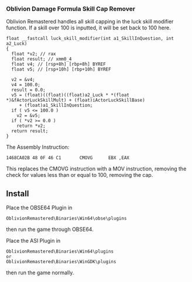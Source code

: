 ### Oblivion Damage Formula Skill Cap Remover
Oblivion Remastered handles all skill capping in the luck skill modifier function. If a skill over 100 is inputted, it will be set back to 100 here.
``` 
float __fastcall luck_skill_modifier(int a1_SkillInQuestion, int a2_Luck)
{
  float *v2; // rax
  float result; // xmm0_4
  float v4; // [rsp+8h] [rbp+8h] BYREF
  float v5; // [rsp+10h] [rbp+10h] BYREF

  v2 = &v4;
  v4 = 100.0;
  result = 0.0;
  v5 = (float)((float)((float)a2_Luck * *(float *)&fActorLuckSkillMult) + (float)iActorLuckSkillBase)
     + (float)a1_SkillInQuestion;
  if ( v5 <= 100.0 )
    v2 = &v5;
  if ( *v2 >= 0.0 )
    return *v2;
  return result;
}
``` 
The Assembly Instruction:
``` 
1468CA02B 48 0F 46 C1       CMOVG      EBX ,EAX
``` 

This replaces the CMOVG instruction with a MOV instruction, removing the check for values less than or equal to 100, removing the cap.

## Install
Place the OBSE64 Plugin in
```
OblivionRemastered\Binaries\Win64\obse\plugins
```
then run the game through OBSE64.

Place the ASI Plugin in
```
OblivionRemastered\Binaries\Win64\plugins
or
OblivionRemastered\Binaries\WinGDK\plugins
```
then run the game normally.